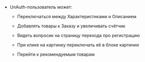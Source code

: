 - UnAuth-пользователь может:
	- Переключаться между Характеристиками и Описанием
	
	- Добавлять товары к Заказу и увеличивать счётчик
	
	- Видеть вопросик на страницу перехода про регистрацию
	
	- При клике на картинку переключать её в блоке картинки
	
	- Перейти к рекомендуемым товарам